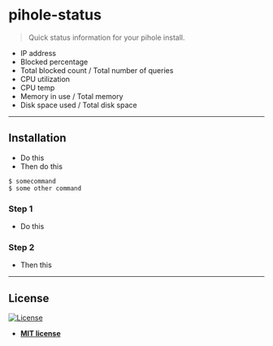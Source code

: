 # pihole-status

> Quick status information for your pihole install.

- IP address
- Blocked percentage
- Total blocked count / Total number of queries
- CPU utilization
- CPU temp
- Memory in use / Total memory
- Disk space used / Total disk space

---

## Installation

- Do this
- Then do this

```shell
$ somecommand
$ some other command
```

### Step 1
- Do this

### Step 2
- Then this

---

## License

[![License](http://img.shields.io/:license-mit-blue.svg?style=flat-square)](http://badges.mit-license.org)

- **[MIT license](http://opensource.org/licenses/mit-license.php)**
